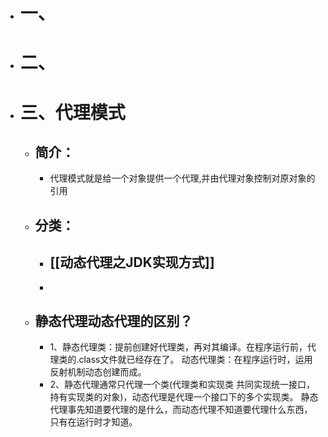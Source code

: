 - # 一、
- # 二、
- # 三、代理模式
	- ## 简介：
		- 代理模式就是给一个对象提供一个代理,并由代理对象控制对原对象的引用
	- ## 分类：
		- ## [[动态代理之JDK实现方式]]
		-
	- ## 静态代理动态代理的区别？
		- 1、静态代理类：提前创建好代理类，再对其编译。在程序运行前，代理类的.class文件就已经存在了。
		  动态代理类：在程序运行时，运用反射机制动态创建而成。
		- 2、静态代理通常只代理一个类(代理类和实现类 共同实现统一接口，持有实现类的对象)，动态代理是代理一个接口下的多个实现类。
		   静态代理事先知道要代理的是什么，而动态代理不知道要代理什么东西，只有在运行时才知道。